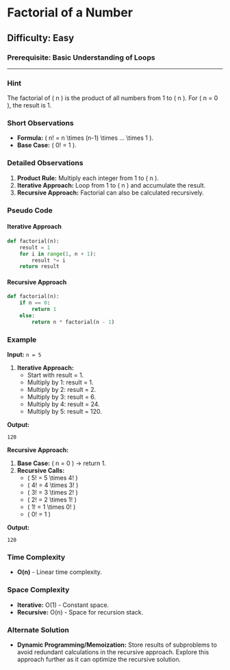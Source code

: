 # Factorial of a Number  
## Difficulty: Easy

### Prerequisite: Basic Understanding of Loops

---

### Hint

The factorial of \( n \) is the product of all numbers from 1 to \( n \). For \( n = 0 \), the result is 1.

### Short Observations

- **Formula:** \( n! = n \times (n-1) \times ... \times 1 \).
- **Base Case:** \( 0! = 1 \).

### Detailed Observations

1. **Product Rule:** Multiply each integer from 1 to \( n \).
2. **Iterative Approach:** Loop from 1 to \( n \) and accumulate the result.
3. **Recursive Approach:** Factorial can also be calculated recursively.

### Pseudo Code

#### Iterative Approach
```python
def factorial(n):
    result = 1
    for i in range(1, n + 1):
        result *= i
    return result
```

#### Recursive Approach
```python
def factorial(n):
    if n == 0:
        return 1
    else:
        return n * factorial(n - 1)
```

### Example

**Input:** `n = 5`

1. **Iterative Approach:**
   - Start with result = 1.
   - Multiply by 1: result = 1.
   - Multiply by 2: result = 2.
   - Multiply by 3: result = 6.
   - Multiply by 4: result = 24.
   - Multiply by 5: result = 120.

**Output:**  
```text
120
```

**Recursive Approach:**
1. **Base Case:** \( n = 0 \) → return 1.
2. **Recursive Calls:**
   - \( 5! = 5 \times 4! \)
   - \( 4! = 4 \times 3! \)
   - \( 3! = 3 \times 2! \)
   - \( 2! = 2 \times 1! \)
   - \( 1! = 1 \times 0! \)
   - \( 0! = 1 \)

**Output:**  
```text
120
```

### Time Complexity

- **O(n)** - Linear time complexity.

### Space Complexity

- **Iterative:** O(1) - Constant space.
- **Recursive:** O(n) - Space for recursion stack.

### Alternate Solution

- **Dynamic Programming/Memoization:** Store results of subproblems to avoid redundant calculations in the recursive approach. Explore this approach further as it can optimize the recursive solution.